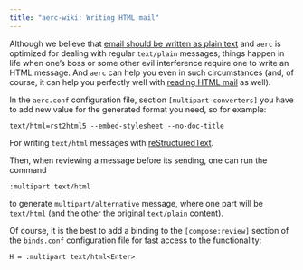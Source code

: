 ```yaml
---
title: "aerc-wiki: Writing HTML mail"
---
```


Although we believe that [email should be written as plain
text](https://useplaintext.email/) and `aerc` is optimized for dealing with
regular `text/plain` messages, things happen in life when one’s boss or
some other evil interference require one to write an HTML message. And `aerc`
can help you even in such circumstances (and, of course, it can help you
perfectly well with [reading HTML mail](htmlquote) as well).

In the `aerc.conf` configuration file, section `[multipart-converters]` you
have to add new value for the generated format you need, so for example:

```
text/html=rst2html5 --embed-stylesheet --no-doc-title
```

For writing `text/html` messages with
[reStructuredText](https://docutils.sourceforge.io/rst.html).

Then, when reviewing a message before its sending, one can run the command

```
:multipart text/html
```

to generate `multipart/alternative` message, where one part will be `text/html`
(and the other the original `text/plain` content).

Of course, it is the best to add a binding to the `[compose:review]` section of
the `binds.conf` configuration file for fast access to the functionality:

```
H = :multipart text/html<Enter>
```
